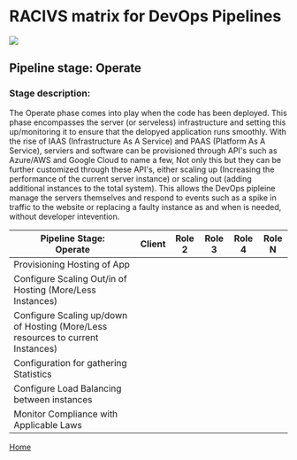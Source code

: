 # __RACIVS matrix for DevOps Pipelines__   

<img src="https://user-images.githubusercontent.com/10748736/112030685-6c81be80-8b32-11eb-94b8-c2c01b8f4581.png">

## __Pipeline stage:__  Operate  
### __Stage description:__  
The Operate phase comes into play when the code has been deployed. This phase encompasses the server (or serveless) infrastructure and setting this up/monitoring it to ensure that the delopyed application runs smoothly.
With the rise of IAAS (Infrastructure As A Service) and PAAS (Platform As A Service), serviers and software can be provisioned through API's such as Azure/AWS and Google Cloud to name a few, Not only this but they can be 
further customized through these API's, either scaling up (Increasing the performance of the current server instance) or scaling out (adding additional instances to the total system). 
This allows the DevOps pipleine manage the servers themselves and respond to events such as a spike in traffic to the website or replacing a faulty instance as and when is needed, without developer intevention.



| Pipeline Stage:<br>Operate  				| Client  | Role 2  | Role 3  | Role 4  | Role N  |
|-------------------------------------------|-------- |-------- |-------- |-------- |-------- |
| Provisioning Hosting of App        				|         |         |         |         |         |
| Configure Scaling Out/in of Hosting (More/Less Instances)	   				|         |         |         |         |         |
| Configure Scaling up/down of Hosting (More/Less resources to current Instances)   				|         |         |         |         |         |
| Configuration for gathering Statistics 	|         |         |         |         |         |
| Configure Load Balancing between instances 	|         |         |         |         |         |
| Monitor Compliance with Applicable Laws 	|         |         |         |         |         |

  
  
[Home](../index.md)  
